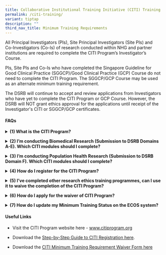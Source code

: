 ```yaml
---
title: Collaborative Institutional Training Initiative (CITI) Training
permalink: /citi-training/
variant: tiptap
description: ""
third_nav_title: Minimum Training Requirements
---
```

<p>All Principal Investigators (PIs), Site Principal Investigators (Site
PIs) and Co-Investigators (Co-Is) of research conducted within NHG and
partner institutions are required to complete the CITI Program’s Investigator’s
Course.</p>
<p>PIs, Site PIs and Co-Is who have completed the Singapore Guideline for
Good Clinical Practice (SGGCP)/Good Clinical Practice (GCP) Course do not
need to complete the CITI Program. The SGGCP/GCP Course may be used as
an alternate minimum training requirement.</p>
<p>The DSRB will continue to accept and review applications from Investigators
who have yet to complete the CITI Program or GCP Course. However, the DSRB
will&nbsp;NOT grant ethics approval for the applications until receipt
of the Investigator's CITI or SGGCP/GCP certificates.</p>
<p></p>
<h4><strong>FAQs</strong></h4>
<div data-type="detailGroup" class="isomer-accordion-group isomer-accordion isomer-accordion-white">
<details class="isomer-details">
<summary><strong>(1) What is the CITI Program?</strong>
</summary>
<div data-type="detailsContent" class="isomer-details-content">
<p>The <strong>Collaborative Institutional Training Initiative (CITI Program)</strong> is
a leading provider of research education content that is web-based to facilitate
the training of investigators and staff who are conducting research.</p>
<p>Staff from NHG and partner institutions can access the CITI Program’s
“Biomedical Research Investigators and Key Personnel” course, amongst other
courses such as Responsible Conduct of Research and Financial Conflicts
of Interest. The “Biomedical Research Investigators and Key Personnel”
course provides a comprehensive selection of 26 educational modules.</p>
<p>It is important to affiliate with “National Healthcare Group – Singapore”
so that you can access the correct curriculum.</p>
<p>You should choose to complete the appropriate modules depending on the
type of research that you intend to conduct – Biomedical Research or Population
Health Research.</p>
<p></p>
</div>
</details>
</div>
<p></p>
<div data-type="detailGroup" class="isomer-accordion-group isomer-accordion isomer-accordion-white">
<details class="isomer-details">
<summary><strong>(2) I’m conducting Biomedical Research (Submission to DSRB Domains A-E). Which CITI modules should I complete?</strong>
</summary>
<div data-type="detailsContent" class="isomer-details-content">
<p><strong>Curriculum: Human Research</strong>
</p>
<p><strong>(A) Core Modules</strong>
</p>
<p>You will need to complete 7 fundamental research ethics modules and the
following 3 modules:</p>
<p>(1) National Healthcare Group – Singapore
<br>(2) NHG – Singapore. Overview of the Regulatory Framework and Guidelines
in Singapore
<br>(3) NHG – Singapore. Overview of Domain Specific Review Board (DSRB) Review
Process
<br>
<br>(<strong>B) Elective Modules</strong>
<br>You will need to select 5 elective modules from the remaining 21 modules
based on the relevance to the nature of your studies and your areas of
specialty.</p>
<p></p>
</div>
</details>
</div>
<p></p>
<div data-type="detailGroup" class="isomer-accordion-group isomer-accordion isomer-accordion-white">
<details class="isomer-details">
<summary><strong>(3) I’m conducting Population Health Research (Submission to DSRB Domain F). Which CITI modules should I complete?</strong>
</summary>
<div data-type="detailsContent" class="isomer-details-content">
<p><strong>Curriculum: Human Research</strong>
</p>
<p><strong>(A) Core Modules</strong>
<br>You will need to complete 7 fundamental research ethics modules and the
following 3 modules specific for NHG Investigators:
<br>(1) National Healthcare Group – Singapore
<br>(2) NHG – Singapore. Overview of the Regulatory Framework and Guidelines
in Singapore
<br>(3) NHG – Singapore. Overview of Domain Specific Review Board (DSRB) Review
Process</p>
<p></p>
<p><strong>(B) Elective Modules</strong>
<br>You will need to complete 5 elective modules out of the 11 Social, Behavioural
and Educational (SBE) related modules based on the relevance to the nature
of your studies and your areas of specialty. These modules can be identified
by ‘SBE’ in the suffix.</p>
</div>
</details>
</div>
<p></p>
<div data-type="detailGroup" class="isomer-accordion-group isomer-accordion isomer-accordion-white">
<details class="isomer-details">
<summary><strong>(4) How do I register for the CITI Program?</strong>
</summary>
<div data-type="detailsContent" class="isomer-details-content">
<p>You can register for the program through the online system at <strong><a href="http://www.citiprogram.org/" rel="noopener noreferrer nofollow" target="_blank"><u>www.citiprogram.org</u></a></strong>.
<br>
<br><strong>It is important to affiliate with “<u>National Healthcare Group – Singapore</u>” so that you can access the correct curriculum.</strong>
<br>
<br>Upon completing the registration form, you can immediately begin your
learning with the CITI program.
<br>
<br>Please refer to the List of Available Guides, Forms and Useful Links available
for download at the end of this page.</p>
<p></p>
</div>
</details>
</div>
<p></p>
<div data-type="detailGroup" class="isomer-accordion-group isomer-accordion isomer-accordion-white">
<details class="isomer-details">
<summary><strong>(5) I’ve completed other research ethics training programmes, can I use it to waive the completion of the CITI Program?</strong>
</summary>
<div data-type="detailsContent" class="isomer-details-content">
<p>The DSRB also accepts the SGGCP/GCP certificate as completion of the minimum
training requirements.</p>
<p>However, if you have completed other research ethics training programmes
that are organised and conducted by a reputable body such as NHG institutions,
Health Sciences Authority, National University of Singapore etc., you may
apply for a waiver of the CITI Program for DSRB’s evaluation.</p>
<p>Any programme that qualifies as a research ethics training equivalent
to the CITI Program, should be at least an 8-hour programme and should
address most of the following topics:
<br>(1) History &amp; Ethics Principles of Research Ethics
<br>(2) Regulatory Framework and Guidelines in Singapore
<br>(3) Informed Consent
<br>(4) Privacy and Confidentiality Issues</p>
<p></p>
<p>Please note that the <strong>National University Health System GCP Training Course</strong>  <strong><u>cannot</u></strong> be
used to waive the completion of the CITI Program.</p>
<p></p>
</div>
</details>
</div>
<p></p>
<div data-type="detailGroup" class="isomer-accordion-group isomer-accordion isomer-accordion-white">
<details class="isomer-details">
<summary><strong>(6) How do I apply&nbsp;for the waiver of CITI Program?</strong>
</summary>
<div data-type="detailsContent" class="isomer-details-content">
<p>You can complete the CITI Minimum Training Requirement Waiver Form and
email a copy of the waiver form to <strong><a href="mailto:min_ethics_training@nhg.com.sg" rel="noopener noreferrer nofollow" target="_blank"><u>min_ethics_training@nhg.com.sg</u></a></strong>.
The DSRB will review the submitted form and determine whether waiver can
be granted.
<br>
<br>Please note that approval for the waiver of CITI certification <strong><u>does not</u></strong> exempt
investigators and study team members from completing the FCOI course.
<br>
<br>Please refer to the List of Available Guides, Forms and Useful Links available
for download at the end of this page.</p>
<p></p>
</div>
</details>
</div>
<p></p>
<div data-type="detailGroup" class="isomer-accordion-group isomer-accordion isomer-accordion-white">
<details class="isomer-details">
<summary><strong>(7) How do I update my Minimum Training Status on the ECOS system?</strong>
</summary>
<div data-type="detailsContent" class="isomer-details-content">
<p>Please refer to the guidebook to updating your Minimum Training Status
on the ECOS system. The guidebook will show ECOS Users how to access the
Minimum Training Module to upload their training certificates into their
User Profile.</p>
<p><a href="https://ecossupport.gri.nhg.com.sg/files/User%20Guides/General%20ECOS%20Functionality/ECOS_Submitting_Min_Training_Certs_7_May_2024.pdf" rel="noopener nofollow" target="_blank">Download here</a>
</p>
<p></p>
</div>
</details>
</div>
<p></p>
<h4><strong>Useful Links</strong></h4>
<ul data-tight="true" class="tight">
<li>
<p>Visit the CITI Program website here - <a href="http://www.citiprogram.org/" rel="noopener noreferrer nofollow" target="_blank"><u>www.citiprogram.org</u></a>
</p>
</li>
<li>
<p>Download the <a href="/files/Minimum Training/Guide_to_CITI_Registration.pdf" rel="noopener noreferrer nofollow" target="_blank">Step-by-Step Guide to CITI Registration here</a>.</p>
</li>
<li>
<p>Download the <a href="https://for.sg/citiwaiverform" rel="noopener nofollow" target="_blank">CITI Minimum Training Requirement Waiver Form here</a>
</p>
</li>
</ul>
<p></p>
<p></p>
<p></p>
<p></p>
<p>
<br>
</p>